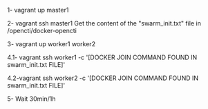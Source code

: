 1- vagrant up master1

2- vagrant ssh master1
Get the content of the "swarm_init.txt" file in /opencti/docker-opencti

3- vagrant up worker1 worker2

4.1- vagrant ssh worker1 -c '[DOCKER JOIN COMMAND FOUND IN swarm_init.txt FILE]'

4.2-vagrant ssh worker2 -c '[DOCKER JOIN COMMAND FOUND IN swarm_init.txt FILE]'

5- Wait 30min/1h
